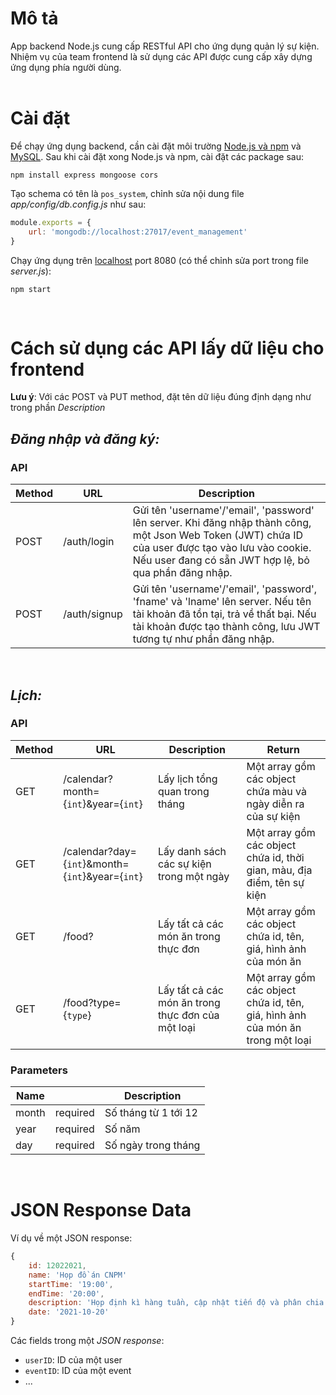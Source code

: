 # **Mô tả**

App backend Node.js cung cấp RESTful API cho ứng dụng quản lý sự kiện. <br>
Nhiệm vụ của team frontend là sử dụng các API được cung cấp xây dựng ứng dụng phía người dùng.
<br>
<br>

# **Cài đặt**

Để chạy ứng dụng backend, cần cài đặt môi trường [Node.js và npm](https://docs.npmjs.com/downloading-and-installing-node-js-and-npm) và [MySQL](https://www.mysql.com/downloads/).
Sau khi cài đặt xong Node.js và npm, cài đặt các package sau:

```console
npm install express mongoose cors
```

Tạo schema có tên là `pos_system`, chỉnh sửa nội dung file *app/config/db.config.js* như sau:
```javascript
module.exports = {
    url: 'mongodb://localhost:27017/event_management'
}
```
Chạy ứng dụng trên [localhost](http://localhost:8080) port 8080 (có thể chỉnh sửa port trong file *server.js*):

```console
npm start
```

<br>

# **Cách sử dụng các API lấy dữ liệu cho frontend**

**Lưu ý**: Với các POST và PUT method, đặt tên dữ liệu đúng định dạng như trong phần _Description_

## ***Đăng nhập và đăng ký:***

### **API**

Method | URL | Description
-----|--------|-------
POST | /auth/login | Gửi tên 'username'/'email', 'password' lên server. Khi đăng nhập thành công, một Json Web Token (JWT) chứa ID của user được tạo vào lưu vào cookie. Nếu user đang có sẵn JWT hợp lệ, bỏ qua phần đăng nhập.
POST | /auth/signup | Gửi tên 'username'/'email', 'password', 'fname' và 'lname' lên server. Nếu tên tài khoản đã tồn tại, trả về thất bại. Nếu tài khoản được tạo thành công, lưu JWT tương tự như phần đăng nhập.

<br>

## ***Lịch:***

### **API**

Method | URL | Description | Return
-----|--------|-------|----------
GET |/calendar?month={`int`}&year={`int`} | Lấy lịch tổng quan trong tháng | Một array gồm các object chứa màu và ngày diễn ra của sự kiện
GET |/calendar?day={`int`}&month={`int`}&year={`int`} | Lấy danh sách các sự kiện trong một ngày | Một array gồm các object chứa id, thời gian, màu, địa điểm, tên sự kiện
GET |/food? | Lấy tất cả các món ăn trong thực đơn | Một array gồm các object chứa id, tên, giá, hình ảnh của món ăn
GET |/food?type={`type`} | Lấy tất cả các món ăn trong thực đơn của một loại | Một array gồm các object chứa id, tên, giá, hình ảnh của món ăn trong một loại


### **Parameters**

Name | | Description |
------|------|----
month | required | Số tháng từ 1 tới 12 |
year | required | Số năm
day | required | Số ngày trong tháng

<br>

# **JSON Response Data**
Ví dụ về một JSON response:
```javascript
{
    id: 12022021,
    name: 'Họp đồ án CNPM'
    startTime: '19:00',
    endTime: '20:00',
    description: 'Họp định kì hàng tuần, cập nhật tiến độ và phân chia công việc',
    date: '2021-10-20'
}
```
Các fields trong một *JSON response*:
- `userID`: ID của một user
- `eventID`: ID của một event
- ...
